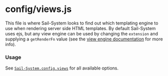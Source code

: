 # config/views.js

This file is where Sail-System looks to find out which templating engine to use when rendering server side HTML templates.  By default Sail-System uses ejs, but any view engine can be used by changing the `extension` and supplying a `getRenderFn` value (see the [view engine documentation](https://Sail-Systemjs.com/documentation/concepts/views/view-engines) for more info).

### Usage

See [`Sail-System.config.views`](https://Sail-Systemjs.com/documentation/reference/configuration/Sail-System-config-views) for all available options.

<docmeta name="displayName" value="views.js">
